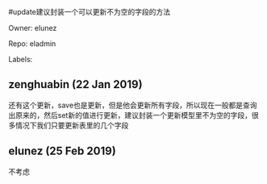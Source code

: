#update建议封装一个可以更新不为空的字段的方法

Owner: elunez

Repo: eladmin

Labels: 

## zenghuabin (22 Jan 2019)

还有这个更新，save也是更新，但是他会更新所有字段，所以现在一般都是查询出原来的，然后set新的值进行更新，建议封装一个更新模型里不为空的字段，很多情况下我们只要更新表里的几个字段


## elunez (25 Feb 2019)

不考虑

